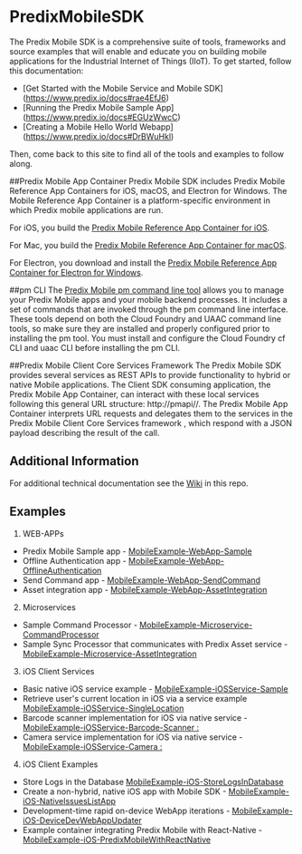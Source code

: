 # PredixMobileSDK

The Predix Mobile SDK is a comprehensive suite of tools, frameworks and source examples that will enable and educate you on building mobile applications for the Industrial Internet of Things (IIoT). To get started, follow this documentation:
* [Get Started with the Mobile Service and Mobile SDK] (https://www.predix.io/docs#rae4EfJ6) 
* [Running the Predix Mobile Sample App] (https://www.predix.io/docs#EGUzWwcC)
* [Creating a Mobile Hello World Webapp] (https://www.predix.io/docs#DrBWuHkl) 

Then, come back to this site to find all of the tools and examples to follow along.

##Predix Mobile App Container
Predix Mobile SDK includes Predix Mobile Reference App Containers for iOS, macOS, and Electron for Windows.  The Mobile Reference App Container is a platform-specific environment in which Predix mobile applications are run. 

For iOS, you build the [Predix Mobile Reference App Container for iOS](https://github.com/PredixDev/PredixMobileiOS).

For Mac, you build the [Predix Mobile Reference App Container for macOS](https://github.com/PredixDev/PredixMobileMacOS).

For Electron, you download and install the [Predix Mobile Reference App Container for Electron for Windows](https://github.com/PredixDev/PredixMobileElectron/releases).

##pm CLI
The [Predix Mobile pm command line tool](https://github.com/PredixDev/predix-mobile-cli) allows you to manage your Predix Mobile apps and your mobile backend processes. It includes a set of commands that are invoked through the pm command line interface. These tools depend on both the Cloud Foundry and UAAC command line tools, so make sure they are installed and properly configured prior to installing the pm tool. You must install and configure the Cloud Foundry cf CLI and uaac CLI before installing the pm CLI.

##Predix Mobile Client Core Services Framework
The Predix Mobile SDK provides several services as REST APIs to provide functionality to hybrid or native Mobile applications. The Client SDK consuming application, the Predix Mobile App Container, can interact with these local services following this general URL structure: http://pmapi//<parameters>.
The Predix Mobile App Container interprets URL requests and delegates them to the services in the Predix Mobile Client Core Services framework , which respond with a JSON payload describing the result of the call. 

## Additional Information
For additional technical documentation see the [Wiki](../../wiki) in this repo.

## Examples
1. WEB-APPs
  * Predix Mobile Sample app - [MobileExample-WebApp-Sample](https://github.com/PredixDev/MobileExample-WebApp-Sample)  
  * Offline Authentication app - [MobileExample-WebApp-OfflineAuthentication](https://github.com/PredixDev/MobileExample-WebApp-OfflineAuthentication)  
  * Send Command app - [MobileExample-WebApp-SendCommand](https://github.com/PredixDev/MobileExample-WebApp-SendCommand)  
  * Asset integration app -  [MobileExample-WebApp-AssetIntegration](https://github.com/PredixDev/MobileExample-WebApp-AssetIntegration)  

2. Microservices
  * Sample Command Processor - [MobileExample-Microservice-CommandProcessor](https://github.com/PredixDev/MobileExample-Microservice-CommandProcessor)  
  * Sample Sync Processor that communicates with Predix Asset service - [MobileExample-Microservice-AssetIntegration](https://github.com/PredixDev/MobileExample-Microservice-AssetIntegration)  

3. iOS Client Services
  * Basic native iOS service example - [MobileExample-iOSService-Sample](https://github.com/PredixDev/MobileExample-iOSService-Sample)
  * Retrieve user's current location in iOS via a service example [MobileExample-iOSService-SingleLocation ](https://github.com/PredixDev/MobileExample-iOSService-SingleLocation)
  * Barcode scanner implementation for iOS via native service - [MobileExample-iOSService-Barcode-Scanner : ](https://github.com/PredixDev/MobileExample-iOSService-Barcode-Scanner)
  * Camera service implementation for iOS via native service - [MobileExample-iOSService-Camera : ](https://github.com/PredixDev/MobileExample-iOSService-Camera)

4. iOS Client Examples
  * Store Logs in the Database [MobileExample-iOS-StoreLogsInDatabase](https://github.com/PredixDev/MobileExample-iOS-StoreLogsInDatabase)
  * Create a non-hybrid, native iOS app with Mobile SDK -  [MobileExample-iOS-NativeIssuesListApp](https://github.com/PredixDev/MobileExample-iOS-NativeIssuesListApp)
  * Development-time rapid on-device WebApp iterations -  [MobileExample-iOS-DeviceDevWebAppUpdater](https://github.com/PredixDev/MobileExample-iOS-DeviceDevWebAppUpdater)
  * Example container integrating Predix Mobile with React-Native -  [MobileExample-iOS-PredixMobileWithReactNative](https://github.com/PredixDev/MobileExample-iOS-PredixMobileWithReactNative)
 
